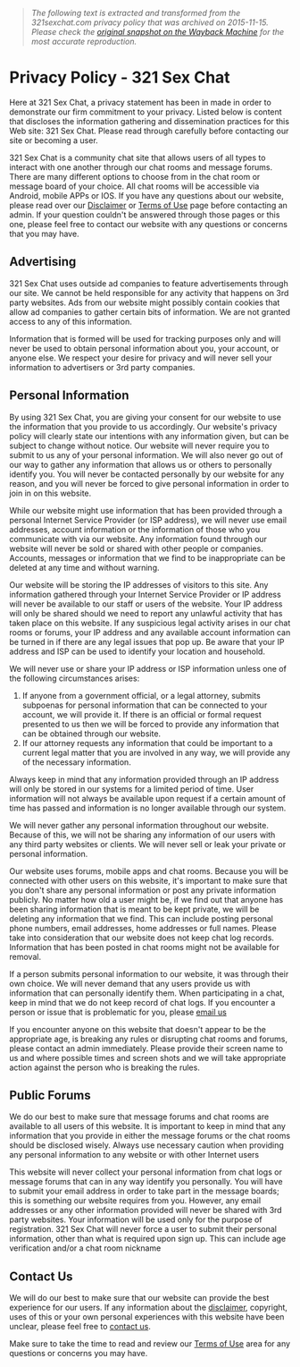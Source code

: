 > *The following text is extracted and transformed from the 321sexchat.com privacy policy that was archived on 2015-11-15. Please check the [original snapshot on the Wayback Machine](https://web.archive.org/web/20151115121448id_/http%3A//www.321sexchat.com/privacy-policy.html) for the most accurate reproduction.*

# Privacy Policy - 321 Sex Chat

Here at 321 Sex Chat, a privacy statement has been in made in order to demonstrate our firm commitment to your privacy. Listed below is content that discloses the information gathering and dissemination practices for this Web site: 321 Sex Chat. Please read through carefully before contacting our site or becoming a user. 

321 Sex Chat is a community chat site that allows users of all types to interact with one another through our chat rooms and message forums. There are many different options to choose from in the chat room or message board of your choice. All chat rooms will be accessible via Android, mobile APPs or IOS. If you have any questions about our website, please read over our [Disclaimer](https://web.archive.org/web/20151115121448id_/http%3A//www.321sexchat.com/disclaimer.html) or [Terms of Use](https://web.archive.org/web/20151115121448id_/http%3A//www.321sexchat.com/terms-of-use.html) page before contacting an admin. If your question couldn't be answered through those pages or this one, please feel free to contact our website with any questions or concerns that you may have. 

## Advertising

321 Sex Chat uses outside ad companies to feature advertisements through our site. We cannot be held responsible for any activity that happens on 3rd party websites. Ads from our website might possibly contain cookies that allow ad companies to gather certain bits of information. We are not granted access to any of this information. 

Information that is formed will be used for tracking purposes only and will never be used to obtain personal information about you, your account, or anyone else. We respect your desire for privacy and will never sell your information to advertisers or 3rd party companies.

## Personal Information

By using 321 Sex Chat, you are giving your consent for our website to use the information that you provide to us accordingly. Our website's privacy policy will clearly state our intentions with any information given, but can be subject to change without notice. Our website will never require you to submit to us any of your personal information. We will also never go out of our way to gather any information that allows us or others to personally identify you. You will never be contacted personally by our website for any reason, and you will never be forced to give personal information in order to join in on this website. 

While our website might use information that has been provided through a personal Internet Service Provider (or ISP address), we will never use email addresses, account information or the information of those who you communicate with via our website. Any information found through our website will never be sold or shared with other people or companies. Accounts, messages or information that we find to be inappropriate can be deleted at any time and without warning. 

Our website will be storing the IP addresses of visitors to this site. Any information gathered through your Internet Service Provider or IP address will never be available to our staff or users of the website. Your IP address will only be shared should we need to report any unlawful activity that has taken place on this website. If any suspicious legal activity arises in our chat rooms or forums, your IP address and any available account information can be turned in if there are any legal issues that pop up. Be aware that your IP address and ISP can be used to identify your location and household. 

We will never use or share your IP address or ISP information unless one of the following circumstances arises: 

  1. If anyone from a government official, or a legal attorney, submits subpoenas for personal information that can be connected to your account, we will provide it. If there is an official or formal request presented to us then we will be forced to provide any information that can be obtained through our website. 
  2. If our attorney requests any information that could be important to a current legal matter that you are involved in any way, we will provide any of the necessary information. 



Always keep in mind that any information provided through an IP address will only be stored in our systems for a limited period of time. User information will not always be available upon request if a certain amount of time has passed and information is no longer available through our system. 

We will never gather any personal information throughout our website. Because of this, we will not be sharing any information of our users with any third party websites or clients. We will never sell or leak your private or personal information.

Our website uses forums, mobile apps and chat rooms. Because you will be connected with other users on this website, it's important to make sure that you don't share any personal information or post any private information publicly. No matter how old a user might be, if we find out that anyone has been sharing information that is meant to be kept private, we will be deleting any information that we find. This can include posting personal phone numbers, email addresses, home addresses or full names. Please take into consideration that our website does not keep chat log records. Information that has been posted in chat rooms might not be available for removal. 

If a person submits personal information to our website, it was through their own choice. We will never demand that any users provide us with information that can personally identify them. When participating in a chat, keep in mind that we do not keep record of chat logs. If you encounter a person or issue that is problematic for you, please [email us](https://web.archive.org/web/20151115121448id_/http%3A//www.321sexchat.com/contact/)

If you encounter anyone on this website that doesn't appear to be the appropriate age, is breaking any rules or disrupting chat rooms and forums, please contact an admin immediately. Please provide their screen name to us and where possible times and screen shots and we will take appropriate action against the person who is breaking the rules.

## Public Forums

We do our best to make sure that message forums and chat rooms are available to all users of this website. It is important to keep in mind that any information that you provide in either the message forums or the chat rooms should be disclosed wisely. Always use necessary caution when providing any personal information to any website or with other Internet users

This website will never collect your personal information from chat logs or message forums that can in any way identify you personally. You will have to submit your email address in order to take part in the message boards; this is something our website requires from you. However, any email addresses or any other information provided will never be shared with 3rd party websites. Your information will be used only for the purpose of registration. 321 Sex Chat will never force a user to submit their personal information, other than what is required upon sign up. This can include age verification and/or a chat room nickname

## Contact Us

We will do our best to make sure that our website can provide the best experience for our users. If any information about the [disclaimer](https://web.archive.org/web/20151115121448id_/http%3A//www.321sexchat.com/disclaimer.html), copyright, uses of this or your own personal experiences with this website have been unclear, please feel free to [contact us](https://web.archive.org/web/20151115121448id_/http%3A//www.321sexchat.com/contact/).

Make sure to take the time to read and review our [Terms of Use](https://web.archive.org/web/20151115121448id_/http%3A//www.321sexchat.com/terms-of-use.html) area for any questions or concerns you may have.
